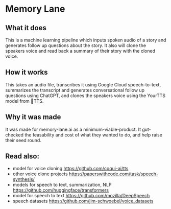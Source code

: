 # Memory Lane 

## What it does
This is a machine learning pipeline which inputs spoken audio of a story and generates follow up questions about the story. It also will clone the speakers voice and read back a summary of their story with the cloned voice.

## How it works
This takes an audio file, transcribes it using Google Cloud speech-to-text, summarizes the transcript and generates conversational follow up questions using ChatGPT, and clones the speakers voice using the YourTTS model from 🐸TTS. 

## Why it was made
It was made for memory-lane.ai as a minimum-viable-product. It gut-checked the feasability and cost of what they wanted to do, and help raise their seed round. 

## Read also: 
- model for voice cloning https://github.com/coqui-ai/tts 
- other voice clone projects https://paperswithcode.com/task/speech-synthesis/ 
- models for speech to text, summarization, NLP https://github.com/huggingface/transformers
- model for speech to text https://github.com/mozilla/DeepSpeech 
- speech datasets https://github.com/jim-schwoebel/voice_datasets 
